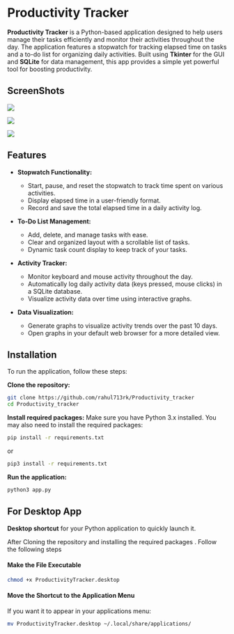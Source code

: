 # Productivity Tracker

**Productivity Tracker** is a Python-based application designed to help users manage their tasks efficiently and monitor their activities throughout the day. The application features a stopwatch for tracking elapsed time on tasks and a to-do list for organizing daily activities. Built using **Tkinter** for the GUI and **SQLite** for data management, this app provides a simple yet powerful tool for boosting productivity.

## ScreenShots

![](/home/rahul/Desktop/projects/Productivity_tracker/img/01.png)

![](/home/rahul/Desktop/projects/Productivity_tracker/img/02.png)

![](/home/rahul/Desktop/projects/Productivity_tracker/img/03.png)

## Features

- **Stopwatch Functionality:**
  
  - Start, pause, and reset the stopwatch to track time spent on various activities.
  - Display elapsed time in a user-friendly format.
  - Record and save the total elapsed time in a daily activity log.

- **To-Do List Management:**
  
  - Add, delete, and manage tasks with ease.
  - Clear and organized layout with a scrollable list of tasks.
  - Dynamic task count display to keep track of your tasks.

- **Activity Tracker:**
  
  - Monitor keyboard and mouse activity throughout the day.
  - Automatically log daily activity data (keys pressed, mouse clicks) in a SQLite database.
  - Visualize activity data over time using interactive graphs.

- **Data Visualization:**
  
  - Generate graphs to visualize activity trends over the past 10 days.
  - Open graphs in your default web browser for a more detailed view.

## Installation

To run the application, follow these steps:

**Clone the repository:**

```bash
git clone https://github.com/rahul713rk/Productivity_tracker
cd Productivity_tracker
```

**Install required packages:** Make sure you have Python 3.x installed. You may also need to install the required packages:

```bash
pip install -r requirements.txt
```

or 

```bash
pip3 install -r requirements.txt
```

**Run the application:**

```bash
python3 app.py
```

## For Desktop App

**Desktop shortcut** for your Python application to quickly launch it.

After Cloning the repository and installing the required packages . Follow the following steps

#### Make the File Executable

```bash
chmod +x ProductivityTracker.desktop
```

#### Move the Shortcut to the Application Menu

If you want it to appear in your applications menu:

```bash
mv ProductivityTracker.desktop ~/.local/share/applications/
```
